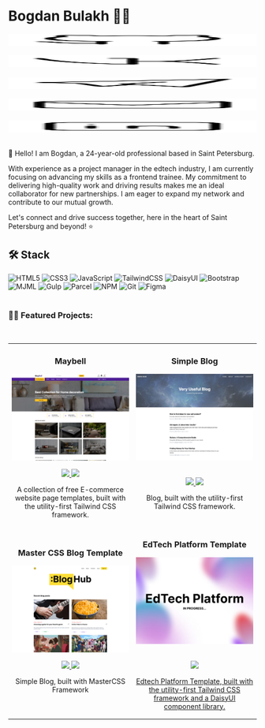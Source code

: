 # Bogdan Bulakh 👨‍🎤
<a href="https://github.com/bbulakh">
  <picture height="24">
<source height="24" media="(prefers-color-scheme: dark)" srcset="https://github.com/bbulakh/bbulakh/blob/main/icons/icon-github-inverted.svg">
<source height="24" media="(prefers-color-scheme: light)" srcset="https://github.com/bbulakh/bbulakh/blob/main/icons/icon-github.svg">
<img height="24" alt="Github" src="https://github.com/bbulakh/bbulakh/blob/main/icons/icon-github.svg" width="100%">
</picture>
</a> &nbsp; &nbsp;

<a href="https://vk.com/b.bulakh">
  <picture height="24">
<source height="24" media="(prefers-color-scheme: dark)" srcset="https://github.com/bbulakh/bbulakh/blob/main/icons/icon-vk-inverted.svg">
<source height="24" media="(prefers-color-scheme: light)" srcset="https://github.com/bbulakh/bbulakh/blob/main/icons/icon-vk.svg">
<img height="24" alt="Vkontakte" src="https://github.com/bbulakh/bbulakh/blob/main/icons/icon-vk.svg" width="100%">
</picture>
</a> &nbsp; &nbsp;

<a href="https://t.me/b_bulakh">
  <picture height="24">
<source height="24" media="(prefers-color-scheme: dark)" srcset="https://github.com/bbulakh/bbulakh/blob/main/icons/icon-telegram-inverted.svg">
<source height="24" media="(prefers-color-scheme: light)" srcset="https://github.com/bbulakh/bbulakh/blob/main/icons/icon-telegram.svg">
<img height="24" alt="Telegram" src="https://github.com/bbulakh/bbulakh/blob/main/icons/icon-telegram.svg" width="100%">
</picture>
</a> &nbsp; &nbsp;

<a href="mailto:bogdan.bulah@gmail.com">
  <picture height="24">
<source height="24" media="(prefers-color-scheme: dark)" srcset="https://github.com/bbulakh/bbulakh/blob/main/icons/icon-mail-inverted.svg">
<source height="24" media="(prefers-color-scheme: light)" srcset="https://github.com/bbulakh/bbulakh/blob/main/icons/icon-mail.svg">
<img height="24" alt="Github" src="https://github.com/bbulakh/bbulakh/blob/main/icons/icon-mail.svg" width="100%">
</picture>
</a> &nbsp; &nbsp;

<a href="https://www.linkedin.com/in/bbulakh/">
  <picture height="24">
<source height="24" media="(prefers-color-scheme: dark)" srcset="https://github.com/bbulakh/bbulakh/blob/main/icons/icon-linkedin-inverted.svg">
<source height="24" media="(prefers-color-scheme: light)" srcset="https://github.com/bbulakh/bbulakh/blob/main/icons/icon-linkedin.svg">
<img height="24" alt="Github" src="https://github.com/bbulakh/bbulakh/blob/main/icons/icon-linkedin.svg" width="100%">
</picture>
</a> &nbsp; &nbsp;

<p></p>



👋 Hello! I am Bogdan, a 24-year-old professional based in Saint Petersburg. 

With experience as a project manager in the edtech industry, I am currently focusing on advancing my skills as a frontend trainee. My commitment to delivering high-quality work and driving results makes me an ideal collaborator for new partnerships. I am eager to expand my network and contribute to our mutual growth. 

Let's connect and drive success together, here in the heart of Saint Petersburg and beyond! ⭐️


## 🛠 Stack

![HTML5](https://img.shields.io/badge/html5-%23E34F26.svg?style=for-the-badge&logo=html5&logoColor=white)
![CSS3](https://img.shields.io/badge/css3-%231572B6.svg?style=for-the-badge&logo=css3&logoColor=white)
![JavaScript](https://img.shields.io/badge/javascript-%23323330.svg?style=for-the-badge&logo=javascript&logoColor=%23F7DF1E)
![TailwindCSS](https://img.shields.io/badge/tailwindcss-%2338B2AC.svg?style=for-the-badge&logo=tailwind-css&logoColor=white)
![DaisyUI](https://img.shields.io/badge/daisyui-5A0EF8?style=for-the-badge&logo=daisyui&logoColor=white)
![Bootstrap](https://img.shields.io/badge/bootstrap-%238511FA.svg?style=for-the-badge&logo=bootstrap&logoColor=white)
![MJML](https://img.shields.io/badge/MJML-%23CF4647.svg?style=for-the-badge&logo=parcel&logoColor=white&Color=green)
![Gulp](https://img.shields.io/badge/GULP-%23CF4647.svg?style=for-the-badge&logo=gulp&logoColor=white)
![Parcel](https://img.shields.io/badge/Parcel-%23CF4647.svg?style=for-the-badge&logo=parcel&logoColor=white&Color=green)
![NPM](https://img.shields.io/badge/NPM-%23CB3837.svg?style=for-the-badge&logo=npm&logoColor=white)
![Git](https://img.shields.io/badge/git-%23F05033.svg?style=for-the-badge&logo=git&logoColor=white)
![Figma](https://img.shields.io/badge/figma-%23F24E1E.svg?style=for-the-badge&logo=figma&logoColor=white)
<br><br>

### 👨‍💻 Featured Projects:
<br>
<div align="center">
<table>
<tr>
<td width="50%">
<h3 align="center">Maybell</h3>
<div align="center">
<a href="https://github.com/bbulakh/tailwind-ecommerce" target="_blank"><img src="https://github.com/bbulakh/bbulakh/blob/main/images/maybell.jpg" width="400" alt="Maybell"></a>
<p>
<p>
<a href="https://github.com/bbulakh/tailwind-ecommerce" target="_blank">
<img src="https://img.shields.io/badge/REPO-ff9?style=for-the-badge&logo=github&logoColor=black&color=important">
</a>
<a href="https://tailwind-ecommerce-demo.vercel.app/" target="_blank">
<img src="https://img.shields.io/badge/-Live_Demo-yellow?style=for-the-badge&color=blueviolet">
</a>
</p>
<p>A collection of free E-commerce website page templates, built with the utility-first Tailwind CSS framework.</p>
</div>                                                                                    
</td>

<td width="50%">
<h3 align="center">Simple Blog</h3>
<div align="center">                                       
<a href="https://github.com/bbulakh/tailwind-simple-blog" target="_blank"><img src="https://github.com/bbulakh/bbulakh/blob/main/images/blog.jpg" width="400" alt="Simple Blog"></a>
<br>
<br>
<p>
<a href="https://github.com/bbulakh/tailwind-simple-blog" target="_blank">
<img src="https://img.shields.io/badge/REPO-ff9?style=for-the-badge&logo=github&logoColor=black&color=important">
</a>
<a href="https://tailwind-simple-blog-demo.vercel.app/" target="_blank">
<img src="https://img.shields.io/badge/-Live_Demo-yellow?style=for-the-badge&color=blueviolet">
</a>
</p>
<p>Blog, built with the utility-first Tailwind CSS framework. <br /> &#8195;</p>


</div>
</td>
</tr>

<tr>
<td width="50%">
<h3 align="center">Master CSS Blog Template</h3>
<div align="center">
<a href="https://github.com/bbulakh/master-css-blog" target="_blank"><img src="https://github.com/bbulakh/bbulakh/blob/main/images/screencapture-mastercss-blog-demo-vercel-app-2023-06-26-16_11_17%201.jpg" width="400" alt="MasterCSS Blog"></a>
<p>
<p>
<a href="https://github.com/bbulakh/master-css-blog" target="_blank">
<img src="https://img.shields.io/badge/REPO-ff9?style=for-the-badge&logo=github&logoColor=black&color=important">
</a>
<a href="https://mastercss-blog-demo.vercel.app/" target="_blank">
<img src="https://img.shields.io/badge/-Live_Demo-yellow?style=for-the-badge&color=blueviolet">
</a>
</p>
<p>Simple Blog, built with MasterCSS Framework <br /> &#8195;</p>
</div>                                                                                    
</td>

<td width="50%">
<h3 align="center">EdTech Platform Template</h3>
<div align="center">                                       
<a href="https://github.com/bbulakh/daisyui-edtech-platform" target="_blank"><img src="https://github.com/bbulakh/bbulakh/blob/main/images/project-placeholder.jpg" width="400" alt="Edtech"></a>
<br>
<br>
<p>
<a href="https://github.com/bbulakh/daisyui-edtech-platform" target="_blank">
<img src="https://img.shields.io/badge/REPO-ff9?style=for-the-badge&logo=github&logoColor=black&color=important">
</p>
<p>Edtech Platform Template, built with the utility-first Tailwind CSS framework and a DaisyUI component library.</p>
</div>
</td>
</tr>
</table>                                                                                 
</div>
